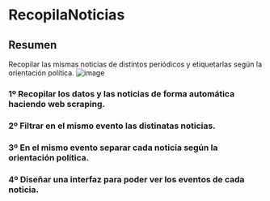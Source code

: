 # RecopilaNoticias
## Resumen
Recopilar las mismas noticias de distintos periódicos y etiquetarlas según la orientación política.
![image](https://github.com/luisi73/RecopilaNoticias/assets/77957036/ee660300-b75a-4269-bc37-747daf981fe9)
### 1º Recopilar los datos y las noticias de forma automática haciendo web scraping.
### 2º Filtrar en el mismo evento las distinatas noticias.
### 3º En el mismo evento separar cada noticia según la orientación política.
### 4º Diseñar una interfaz para poder ver los eventos de cada noticia.

